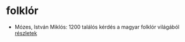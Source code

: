 # folklór

- Mózes, István Miklós: 1200 találós kérdés a magyar folklór világából [részletek](_details/M%C3%B3zes%2C%20Istv%C3%A1n%20Mikl%C3%B3s.md#id_897)